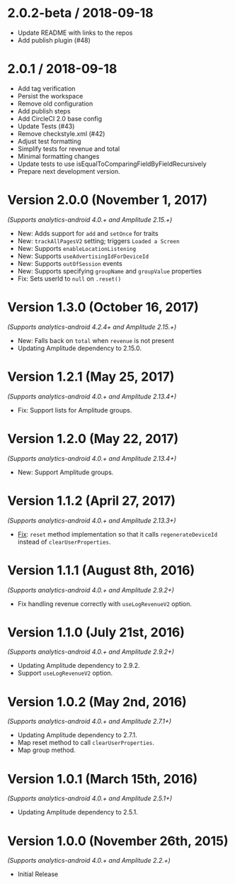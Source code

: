 
2.0.2-beta / 2018-09-18
=======================

  * Update README with links to the repos
  * Add publish plugin (#48)

2.0.1 / 2018-09-18
==================

  * Add tag verification
  * Persist the workspace
  * Remove old configuration
  * Add publish steps
  * Add CircleCI 2.0 base config
  * Update Tests (#43)
  * Remove checkstyle.xml (#42)
  * Adjust test formatting
  * Simplify tests for revenue and total
  * Minimal formatting changes
  * Update tests to use isEqualToComparingFieldByFieldRecursively
  * Prepare next development version.

Version 2.0.0 (November 1, 2017)
================================
*(Supports analytics-android 4.0.+ and Amplitude 2.15.+)*

  * New: Adds support for `add` and `setOnce` for traits
  * New: `trackAllPagesV2` setting; triggers `Loaded a Screen`
  * New: Supports `enableLocationListening`
  * New: Supports `useAdvertisingIdForDeviceId`
  * New: Supports `outOfSession` events
  * New: Supports specifying `groupName` and `groupValue` properties
  * Fix: Sets userId to `null` on `.reset()`

Version 1.3.0 (October 16, 2017)
==============================
*(Supports analytics-android 4.2.4+ and Amplitude 2.15.+)*

  * New: Falls back on `total` when `revenue` is not present
  * Updating Amplitude dependency to 2.15.0.

Version 1.2.1 (May 25, 2017)
==============================
*(Supports analytics-android 4.0.+ and Amplitude 2.13.4+)*

  * Fix: Support lists for Amplitude groups.

Version 1.2.0 (May 22, 2017)
==============================
*(Supports analytics-android 4.0.+ and Amplitude 2.13.4+)*

  * New: Support Amplitude groups.

Version 1.1.2 (April 27, 2017)
==============================
*(Supports analytics-android 4.0.+ and Amplitude 2.13.3+)*

  * [Fix](https://github.com/segment-integrations/analytics-android-integration-amplitude/pull/15): `reset` method implementation so that it calls `regenerateDeviceId` instead of `clearUserProperties`.

Version 1.1.1 (August 8th, 2016)
==============================
*(Supports analytics-android 4.0.+ and Amplitude 2.9.2+)*

  * Fix handling revenue correctly with `useLogRevenueV2` option.

Version 1.1.0 (July 21st, 2016)
==============================
*(Supports analytics-android 4.0.+ and Amplitude 2.9.2+)*

  * Updating Amplitude dependency to 2.9.2.
  * Support `useLogRevenueV2` option.

Version 1.0.2 (May 2nd, 2016)
==============================
*(Supports analytics-android 4.0.+ and Amplitude 2.7.1+)*

  * Updating Amplitude dependency to 2.7.1.
  * Map reset method to call `clearUserProperties`.
  * Map group method.


Version 1.0.1 (March 15th, 2016)
==============================
*(Supports analytics-android 4.0.+ and Amplitude 2.5.1+)*

  * Updating Amplitude dependency to 2.5.1.


Version 1.0.0 (November 26th, 2015)
==============================
*(Supports analytics-android 4.0.+ and Amplitude 2.2.+)*

  * Initial Release
